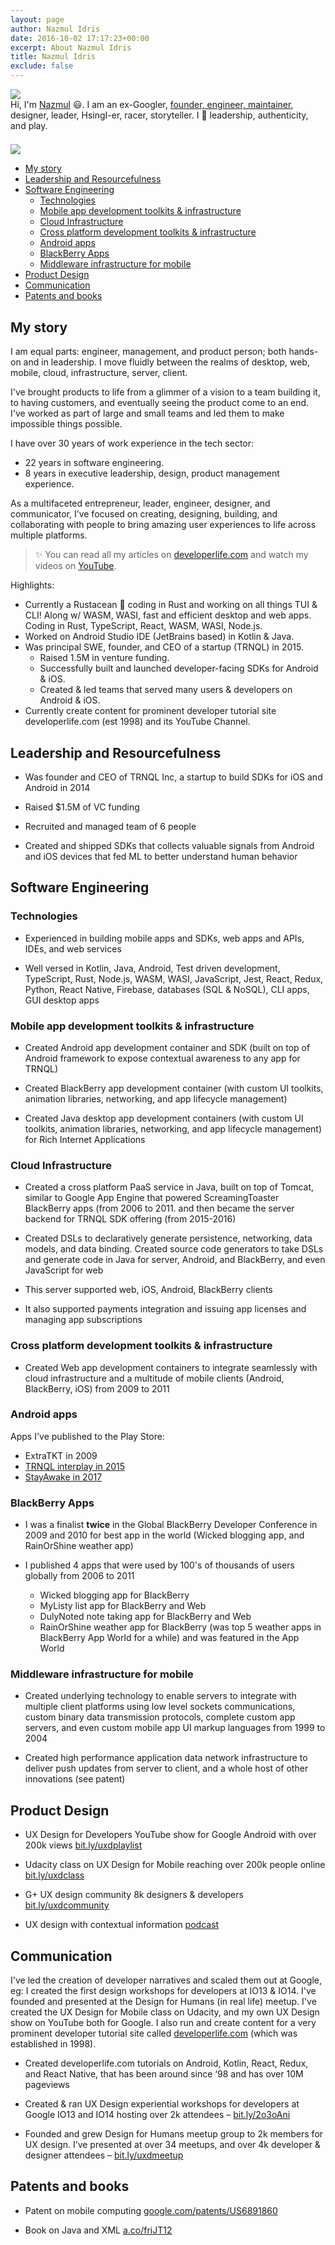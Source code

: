 ```yaml
---
layout: page
author: Nazmul Idris
date: 2016-10-02 17:17:23+00:00
excerpt: About Nazmul Idris
title: Nazmul Idris
exclude: false
---
```


<div class="avatar-container category">
    <div class="avatar-icon">
        <img src="{{ '/assets/nazmul.png' | relative_url }}"/>
    </div>
    <div class="avatar-text">
        Hi, I'm <a href="https://duckduckgo.com/?q=nazmul+idris&ia=web">
        Nazmul</a> 😃. I am an ex-Googler,
        <a href="https://github.com/r3bl-org/r3bl-open-core/" target="_blank">founder, engineer, maintainer</a>,
        designer, leader, HsingI-er, racer, storyteller.
        I 💓 leadership, authenticity, and play.
    </div>
</div>

<div style="padding-bottom:16pt;"></div>

<img class="post-hero-image" src="{{ 'assets/naz-coffee-hero.png' | relative_url }}"/>

<!-- START doctoc generated TOC please keep comment here to allow auto update -->
<!-- DON'T EDIT THIS SECTION, INSTEAD RE-RUN doctoc TO UPDATE -->

- [My story](#my-story)
- [Leadership and Resourcefulness](#leadership-and-resourcefulness)
- [Software Engineering](#software-engineering)
  - [Technologies](#technologies)
  - [Mobile app development toolkits & infrastructure](#mobile-app-development-toolkits--infrastructure)
  - [Cloud Infrastructure](#cloud-infrastructure)
  - [Cross platform development toolkits & infrastructure](#cross-platform-development-toolkits--infrastructure)
  - [Android apps](#android-apps)
  - [BlackBerry Apps](#blackberry-apps)
  - [Middleware infrastructure for mobile](#middleware-infrastructure-for-mobile)
- [Product Design](#product-design)
- [Communication](#communication)
- [Patents and books](#patents-and-books)

<!-- END doctoc generated TOC please keep comment here to allow auto update -->

## My story

I am equal parts: engineer, management, and product person; both hands-on and in
leadership. I move fluidly between the realms of desktop, web, mobile, cloud,
infrastructure, server, client.

I've brought products to life from a glimmer of a vision to a team building it, to having
customers, and eventually seeing the product come to an end. I've worked as part of large
and small teams and led them to make impossible things possible.

I have over 30 years of work experience in the tech sector:

- 22 years in software engineering.
- 8 years in executive leadership, design, product management experience.

As a multifaceted entrepreneur, leader, engineer, designer, and communicator, I’ve focused on creating,
designing, building, and collaborating with people to bring amazing user experiences to
life across multiple platforms.

> ✨ You can read all my articles on [developerlife.com](https://developerlife.com) and
> watch my videos on [YouTube](https://www.youtube.com/@developerlifecom).

Highlights:

- Currently a Rustacean 🦀 coding in Rust and working on all things TUI & CLI! Along w/
  WASM, WASI, fast and efficient desktop and web apps. Coding in Rust, TypeScript, React,
  WASM, WASI, Node.js.
- Worked on Android Studio IDE (JetBrains based) in Kotlin & Java.
- Was principal SWE, founder, and CEO of a startup (TRNQL) in 2015.
  - Raised 1.5M in venture funding.
  - Successfully built and launched developer-facing SDKs for Android & iOS.
  - Created & led teams that served many users & developers on Android & iOS.
- Currently create content for prominent developer tutorial site developerlife.com (est
  1998) and its YouTube Channel.

## Leadership and Resourcefulness

- Was founder and CEO of TRNQL Inc, a startup to build SDKs for iOS and Android in 2014

- Raised \$1.5M of VC funding

- Recruited and managed team of 6 people

- Created and shipped SDKs that collects valuable signals from Android and iOS devices
  that fed ML to better understand human behavior

## Software Engineering

### Technologies

- Experienced in building mobile apps and SDKs, web apps and APIs, IDEs, and web services

- Well versed in Kotlin, Java, Android, Test driven development, TypeScript, Rust,
  Node.js, WASM, WASI, JavaScript, Jest, React, Redux, Python, React Native, Firebase,
  databases (SQL & NoSQL), CLI apps, GUI desktop apps

### Mobile app development toolkits & infrastructure

- Created Android app development container and SDK (built on top of Android framework to
  expose contextual awareness to any app for TRNQL)

- Created BlackBerry app development container (with custom UI toolkits, animation
  libraries, networking, and app lifecycle management)

- Created Java desktop app development containers (with custom UI toolkits, animation
  libraries, networking, and app lifecycle management) for Rich Internet Applications

### Cloud Infrastructure

- Created a cross platform PaaS service in Java, built on top of Tomcat, similar to Google
  App Engine that powered ScreamingToaster BlackBerry apps (from 2006 to 2011. and then
  became the server backend for TRNQL SDK offering (from 2015-2016)

- Created DSLs to declaratively generate persistence, networking, data models, and data
  binding. Created source code generators to take DSLs and generate code in Java for
  server, Android, and BlackBerry, and even JavaScript for web

- This server supported web, iOS, Android, BlackBerry clients

- It also supported payments integration and issuing app licenses and managing app
  subscriptions

### Cross platform development toolkits & infrastructure

- Created Web app development containers to integrate seamlessly with cloud infrastructure
  and a multitude of mobile clients (Android, BlackBerry, iOS) from 2009 to 2011

### Android apps

Apps I've published to the Play Store:

- ExtraTKT in 2009
- [TRNQL interplay in 2015](https://apkpure.com/trnql-interplay/com.trnql.sample_interplay)
- [StayAwake in 2017](https://play.google.com/store/apps/details?id=com.r3bl.stayawake&hl=en_US)

### BlackBerry Apps

- I was a finalist **twice** in the Global BlackBerry Developer Conference in 2009 and
  2010 for best app in the world (Wicked blogging app, and RainOrShine weather app)

- I published 4 apps that were used by 100's of thousands of users globally from 2006 to
  2011

  - Wicked blogging app for BlackBerry
  - MyListy list app for BlackBerry and Web
  - DulyNoted note taking app for BlackBerry and Web
  - RainOrShine weather app for BlackBerry (was top 5 weather apps in BlackBerry App World
    for a while) and was featured in the App World

### Middleware infrastructure for mobile

- Created underlying technology to enable servers to integrate with multiple client
  platforms using low level sockets communications, custom binary data transmission
  protocols, complete custom app servers, and even custom mobile app UI markup languages
  from 1999 to 2004

- Created high performance application data network infrastructure to deliver push updates
  from server to client, and a whole host of other innovations (see patent)

## Product Design

- UX Design for Developers YouTube show for Google Android with over 200k views
  [bit.ly/uxdplaylist](http://bit.ly/uxdplaylist)

- Udacity class on UX Design for Mobile reaching over 200k people online
  [bit.ly/uxdclass](http://bit.ly/uxdclass)

- G+ UX design community 8k designers & developers
  [bit.ly/uxdcommunity](http://bit.ly/uxdcommunity)

- UX design with contextual information
  [podcast](https://www.stitcher.com/podcast/vinay-raghu/incrementalux-podcast/e/40822211)

## Communication

I've led the creation of developer narratives and scaled them out at Google, eg: I created
the first design workshops for developers at IO13 & IO14. I've founded and presented at
the Design for Humans (in real life) meetup. I've created the UX Design for Mobile class
on Udacity, and my own UX Design show on YouTube both for Google. I also run and create
content for a very prominent developer tutorial site called
[developerlife.com](http://developerlife.com) (which was established in 1998).

- Created developerlife.com tutorials on Android, Kotlin, React, Redux, and React Native,
  that has been around since ‘98 and has over 10M pageviews

- Created & ran UX Design experiential workshops for developers at Google IO13 and IO14
  hosting over 2k attendees – [bit.ly/2o3oAni](http://bit.ly/2o3oAni)

- Founded and grew Design for Humans meetup group to 2k members for UX design. I’ve
  presented at over 34 meetups, and over 4k developer & designer attendees –
  [bit.ly/uxdmeetup](http://bit.ly/uxdmeetup)

## Patents and books

- Patent on mobile computing
  [google.com/patents/US6891860](http://google.com/patents/US6891860)

- Book on Java and XML [a.co/friJT12](http://a.co/friJT12)
